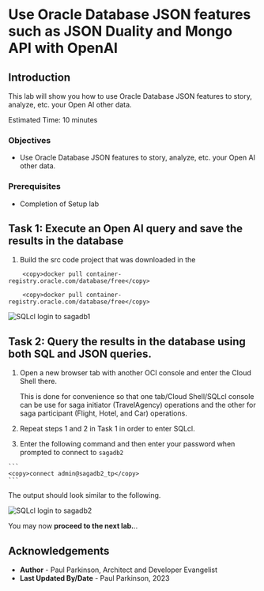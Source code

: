 # Use Oracle Database JSON features such as JSON Duality and Mongo API with OpenAI

## Introduction

This lab will show you how to use Oracle Database JSON features to story, analyze, etc. your Open AI other data.

Estimated Time:  10 minutes

### Objectives

-   Use Oracle Database JSON features to story, analyze, etc. your Open AI other data.

### Prerequisites

- Completion of Setup lab

## Task 1: Execute an Open AI query and save the results in the database

1.    Build the src code project that was downloaded in the  

```
    <copy>docker pull container-registry.oracle.com/database/free</copy>
   ```

```
    <copy>docker pull container-registry.oracle.com/database/free</copy>
```
    

   ![SQLcl login to sagadb1](images/connectwithSQLcl.png " ")


## Task 2: Query the results in the database using both SQL and JSON queries.

1.    Open a new browser tab with another OCI console and enter the Cloud Shell there. 

       This is done for convenience so that one tab/Cloud Shell/SQLcl console can be use for saga initiator (TravelAgency) operations and the other for saga participant (Flight, Hotel, and Car) operations. 

2.    Repeat steps 1 and 2 in Task 1 in order to enter SQLcl.

3.    Enter the following command and then enter your password when prompted to connect to `sagadb2`

    ```
    <copy>connect admin@sagadb2_tp</copy>
    ```  
   
   The output should look similar to the following.

   ![SQLcl login to sagadb2](images/connectwithSQLclsaga2.png " ")
   


You may now **proceed to the next lab.**..

## Acknowledgements

* **Author** - Paul Parkinson, Architect and Developer Evangelist
* **Last Updated By/Date** - Paul Parkinson, 2023
